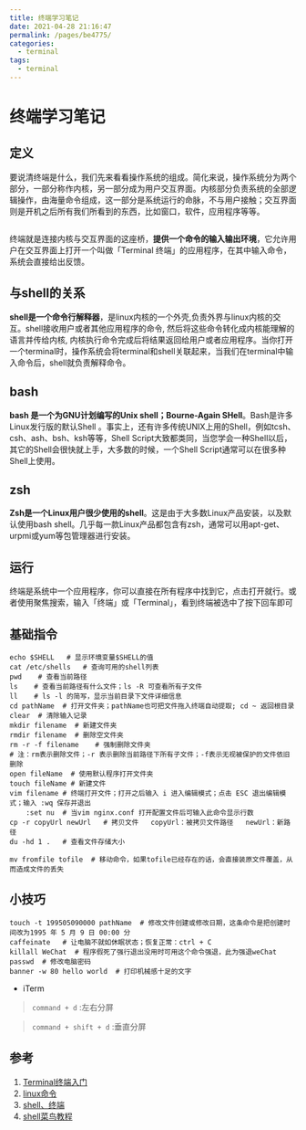 ```yaml
---
title: 终端学习笔记
date: 2021-04-28 21:16:47
permalink: /pages/be4775/
categories:
  - terminal
tags:
  - terminal
---
```



# 终端学习笔记


## 定义
要说清终端是什么，我们先来看看操作系统的组成。简化来说，操作系统分为两个部分，一部分称作内核，另一部分成为用户交互界面。内核部分负责系统的全部逻辑操作，由海量命令组成，这一部分是系统运行的命脉，不与用户接触；交互界面则是开机之后所有我们所看到的东西，比如窗口，软件，应用程序等等。

<img class="zoom-custom-imgs" :src="$withBase('/images/tool/terminal001.jpeg')" width="auto"/>

终端就是连接内核与交互界面的这座桥，**提供一个命令的输入输出环境**，它允许用户在交互界面上打开一个叫做「Terminal 终端」的应用程序，在其中输入命令，系统会直接给出反馈。


## 与shell的关系
**shell是一个命令行解释器**，是linux内核的一个外壳,负责外界与linux内核的交互。shell接收用户或者其他应用程序的命令, 然后将这些命令转化成内核能理解的语言并传给内核, 内核执行命令完成后将结果返回给用户或者应用程序。当你打开一个terminal时，操作系统会将terminal和shell关联起来，当我们在terminal中输入命令后，shell就负责解释命令。

## bash
**bash 是一个为GNU计划编写的Unix shell；Bourne-Again SHell**。Bash是许多Linux发行版的默认Shell 。事实上，还有许多传统UNIX上用的Shell，例如tcsh、csh、ash、bsh、ksh等等，Shell Script大致都类同，当您学会一种Shell以后，其它的Shell会很快就上手，大多数的时候，一个Shell Script通常可以在很多种Shell上使用。

## zsh
**Zsh是一个Linux用户很少使用的shell**。这是由于大多数Linux产品安装，以及默认使用bash shell。几乎每一款Linux产品都包含有zsh，通常可以用apt-get、urpmi或yum等包管理器进行安装。

## 运行
终端是系统中一个应用程序，你可以直接在所有程序中找到它，点击打开就行。或者使用聚焦搜索，输入「终端」或「Terminal」，看到终端被选中了按下回车即可


## 基础指令
``` shell
echo $SHELL   # 显示环境变量$SHELL的值
cat /etc/shells   # 查询可用的shell列表
pwd    # 查看当前路径
ls    # 查看当前路径有什么文件；ls -R 可查看所有子文件
ll    # ls -l 的简写，显示当前目录下文件详细信息
cd pathName  # 打开文件夹；pathName也可把文件拖入终端自动提取; cd ~ 返回根目录
clear  # 清除输入记录
mkdir filename  # 新建文件夹
rmdir filename  # 删除空文件夹
rm -r -f filename    # 强制删除文件夹
# 注：rm表示删除文件；-r 表示删除当前路径下所有子文件；-f表示无视被保护的文件依旧删除
open fileName  # 使用默认程序打开文件夹
touch fileName # 新建文件
vim filename # 终端打开文件；打开之后输入 i 进入编辑模式；点击 ESC 退出编辑模式；输入 :wq 保存并退出
    :set nu  # 当vim nginx.conf 打开配置文件后可输入此命令显示行数
cp -r copyUrl newUrl   # 拷贝文件   copyUrl：被拷贝文件路径   newUrl：新路径
du -hd 1 .   # 查看文件存储大小

mv fromfile tofile  # 移动命令，如果tofile已经存在的话，会直接装原文件覆盖，从而造成文件的丢失

```



## 小技巧
``` shell
touch -t 199505090000 pathName  # 修改文件创建或修改日期，这条命令是把创建时间改为1995 年 5 月 9 日 00:00 分
caffeinate   # 让电脑不就如休眠状态；恢复正常：ctrl + C
killall WeChat  # 程序假死了强行退出没用时可用这个命令强退，此为强退weChat
passwd  # 修改电脑密码
banner -w 80 hello world  # 打印机械感十足的文字
```

- iTerm
> `command + d` :左右分屏

> `command + shift + d` :垂直分屏


## 参考
1. [Terminal终端入门](https://www.jianshu.com/p/eedf9209150f)
2. [linux命令](https://www.cnblogs.com/peida/archive/2012/12/05/2803591.html)
3. [shell、终端](https://www.cnblogs.com/sench/p/8920292.html)
4. [shell菜鸟教程](https://www.runoob.com/linux/linux-shell.html)



<!-- 2021-04-29 -->


